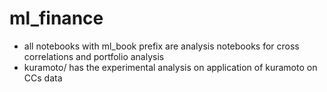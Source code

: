 # ml_finance

- all notebooks with ml_book prefix are analysis notebooks for cross correlations and
portfolio analysis 
- kuramoto/ has the experimental analysis on application of kuramoto on CCs data
